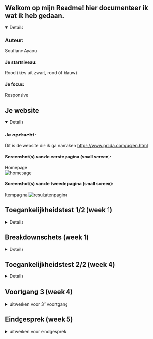 

## Welkom op mijn Readme! hier documenteer ik wat ik heb gedaan.

<details open>

  ### Auteur:
  Soufiane Ayaou 

  #### Je startniveau:
  Rood (kies uit zwart, rood óf blauw)

  #### Je focus:
  Responsive 
 
</details>





## Je website

<details open>

  ### Je opdracht:

  Dit is de website die ik ga namaken
  https://www.prada.com/us/en.html


  #### Screenshot(s) van de eerste pagina (small screen): 
Homepage   
<img src="readme-images/schermafbeelding-homepage.png" width="375px" alt="homepage">

  #### Screenshot(s) van de tweede pagina (small screen):
Itempagina 
  <img src="readme-images/schermafbeelding-itempagina.png" width="375px" alt="resultatenpagina">
 
</details>



## Toegankelijkheidstest 1/2 (week 1)

<details>
Toegankelijk is van belang bij het ontwerpen van een website dat voor iedereen, met een beperking of niet, is bedoeld. 

Met deze toegangkelijkheidstest bekijk ik hoe de Prada website voldoet aan de toegankelijkheid voor alle gebruikers met behulp van een screen reader en beperkingen. 

  ### Bevindingen
  Lijst met je bevindingen die in de test naar voren kwamen:

  bril met vlek:
  - 80% van de scherm is niet te lezen. 
  - inzoomen heeft een beetje nut om wat meer van de scherm te kunnen lezen.
  - enkel het deel van de linker- en rechterkant van het scherm is nog te zien.
  - De afstand tot het scherm bepaald op je het scherm beter ziet of niet.

  bril met kleine gaatjes:
  - scherm is nog prima te lezen.
  - moeilijk het geheel in een keer te zien.
  - moet aandachtig gaan zoeken om te navigeren.
  - moet dichtbij het scherm kijken om het scherp te kunnen zien. 

  screen reader:
  - geen h1 op homepage.
  - de kopjes worden goed voorgelezen
  - de elementen in de navgiatie-balk wordt niet gezien als linkjes, maar als formulierregelaars. Dit geldt ook voor de social media icoontjes. 
  - in de footer staan er ook linkjes, maar deze worden ook niet erkent als linkjes, maar als een kop. 

  ### Screenshots checklist
  <img src="readme-images/" width="375px" alt="screenshot van checklist">
  <img src="readme-images/" width="375px" alt="screenshot van checklist">
  <img src="readme-images/" width="375px" alt="screenshot van checklist">
  <img src="readme-images/" width="375px" alt="screenshot van checklist">
  <img src="readme-images/" width="375px" alt="screenshot van checklist">

</details>



## Breakdownschets (week 1)

<details>
  
  Voordat ik begon met het namaken van de site in SVG, heb ik een breakdownschets gemaakt om het opzetten van mijn site voor mezelf gemakkelijker te maken.

  ### Breakdownschets de hele pagina: 
  <img src="readme-images/" width="375px" alt="breakdown van de hele pagina">

  ### Breakdownschets dynamisch deel (bijv menu): 
  <img src="readme-images/" width="375px" alt="breakdown van een dynamisch deel">

</details>



## Toegankelijkheidstest 2/2 (week 4)

<details>

  ### Bevindingen
  Lijst met mijn bevindingen die in de test naar voren kwamen:

  - screenreader leest nu alle linkes goed.
  - headers leest het goed.
  - alt tekst ben ik bij sommige afbeeldingen vergeten. 

  ### Screenshots checklist
  <img src="readme-images/" width="375px" alt="screenshot van checklist">
  <img src="readme-images/" width="375px" alt="screenshot van checklist">
  <img src="readme-images/" width="375px" alt="screenshot van checklist">
  <img src="readme-images/" width="375px" alt="screenshot van checklist">
  <img src="readme-images/" width="375px" alt="screenshot van checklist">

</details>





## Voortgang 3 (week 4)

<details>
  <summary>uitwerken voor 3<sup>e</sup> voortgang</summary>

  ### Stand van zaken
  Voordat ik aan de herkansing van dit vak ben begonnen had ik al een heel groot deel van de site af.
  Ik moet nog alleen vaststellen wat ik ga toevoegen of bewerken aan de site.


  ### Verslag van meeting
  hier na afloop snel de uitkomsten van de meeting vastleggen


- probeer lementen 1 op 1 na maken
- footer moet meer lijken op de originele
- mappen op github opschonen. oude documenten weghalen.
- animeren sluiten hamburger menu
- elementen in de hamburger van originele ook overnmen
- custom properties kleuren gebruiken in je kleuren.
- readme toevoegen.
- oe ook surface plain--> voor een hoger cijfer

</details>





## Eindgesprek (week 5)

<details>
  <summary>uitwerken voor eindgesprek</summary>

  ### Je uitkomst - karakteristiek screenshots:
  <img src="readme-images/1.2.png" width="375px" alt="schermafbeelding homepage">
  <img src="readme-images/1.3.png" width="375px" alt="schermafbeelding homepage">
  <img src="readme-images/1.2.png" width="375px" alt="schermafbeelding homepage">
  <img src="readme-images/1.3.png" width="375px" alt="schermafbeelding homepage">

  Ik ben blij met de uitkomst. Ik heb veel geleerd, met name met responsive werken en dingen positioneren. Ook ben ik veel beter geworden in het oplossen van problemen binnen mijn code. 


  ### Dit ging goed/Heb ik geleerd: 
  Korte omschrijving met plaatjes

  <img src="readme-images/1.1.png" width="375px" alt="schermafbeelding hamburgermenu open">
  ik heb geleerd hoe ik een hamburgermenu maak. Ik vond het op het begin erg lastig, met name het onderdeel met javascript, maar het is me toch wel gelukt!


<img src="readme-images/grid.png" width="375px" alt="top">
  Verder was met een grid werken voor mij nieuw. Deze functie heeft mij enorm veel geholpen bij het maken van de website. 

  <img src="readme-images/navbar.png" width="375px" alt="top">
  Een navbar maken vond ik altijd erg lastig en ik was er altijd erg lang mee bezig en begreep het niet helemaal. Nu ik de opdrachten die ik tijdens de lessen heb gemaakt, begrijp ik het en is het eigen echt makkelijk geworden.

  ### Dit was lastig/Is niet gelukt:

Wat ik erg lastig vond aan het bouwen van mijn site is het werken met javascrip voor de hamburgermenu. Ik vind javascrip echt lastig vanwege de taal waarmee je moet werken (vind ik gewoon lastig te begrijpen. ik heb hulp gevraagd aan docenten, leerlingen en ik heb de lesopdracht van de hamburgermenu ook gemaakt. Dit heeft me toch wel geholpen bij het maken van de hamburgermenu. 

  





## Bronnenlijst

<details open>
  <summary>continu bijhouden terwijl je werkt</summary>

  Nb. Wees specifiek ('css-tricks' als bron is bijv. niet specifiek genoeg). 
  Nb. ChatGpT en andere AI horen er ook bij.
  Nb. Vermeld de bronnen ook in je code.

  1. Bij het maken van de form (email) --> https://www.w3schools.com/howto/tryit.asp?filename=tryhow_css_register_form en https://www.toptal.com/designers/htmlarrows/arrows/ 
  2. Voor de video die automatisch afspeeld en bediend kan worden --> https://www.w3schools.com/tags/att_video_autoplay.asp 
  

</details>